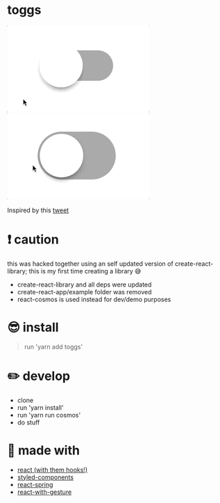# toggs

![material](https://github.com/phoker/toggs/blob/master/assets/material.gif?raw=true) ![ios](https://github.com/phoker/toggs/blob/master/assets/ios.gif?raw=true)

Inspired by this [tweet](https://twitter.com/dan_abramov/status/1086704419033497600)

# :exclamation: caution
 this was hacked together using an self updated version of create-react-library; this is my first time creating a library :sweat_smile:
  - create-react-library and all deps were updated
  - create-react-app/example folder was removed
  - react-cosmos is used instead for dev/demo purposes

# :sunglasses: install
 > run 'yarn add toggs'

# :pencil2: develop
 - clone
 - run 'yarn install'
 - run 'yarn run cosmos'
 - do stuff

# :pray: made with
 - [react (with them hooks!)](https://reactjs.org/)
 - [styled-components](https://www.styled-components.com/)
 - [react-spring](https://react-spring.surge.sh/#/)
 - [react-with-gesture](https://github.com/react-spring/react-with-gesture)
